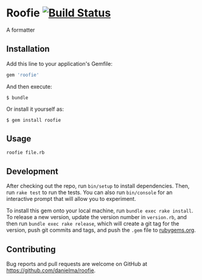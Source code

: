 # Roofie [![Build Status](https://travis-ci.org/danielma/roofie.svg?branch=master)](https://travis-ci.org/danielma/roofie)

A formatter

## Installation

Add this line to your application's Gemfile:

```ruby
gem 'roofie'
```

And then execute:

    $ bundle

Or install it yourself as:

    $ gem install roofie

## Usage

`roofie file.rb`

## Development

After checking out the repo, run `bin/setup` to install dependencies. Then, run `rake test` to run the tests. You can also run `bin/console` for an interactive prompt that will allow you to experiment.

To install this gem onto your local machine, run `bundle exec rake install`. To release a new version, update the version number in `version.rb`, and then run `bundle exec rake release`, which will create a git tag for the version, push git commits and tags, and push the `.gem` file to [rubygems.org](https://rubygems.org).

## Contributing

Bug reports and pull requests are welcome on GitHub at https://github.com/danielma/roofie.
